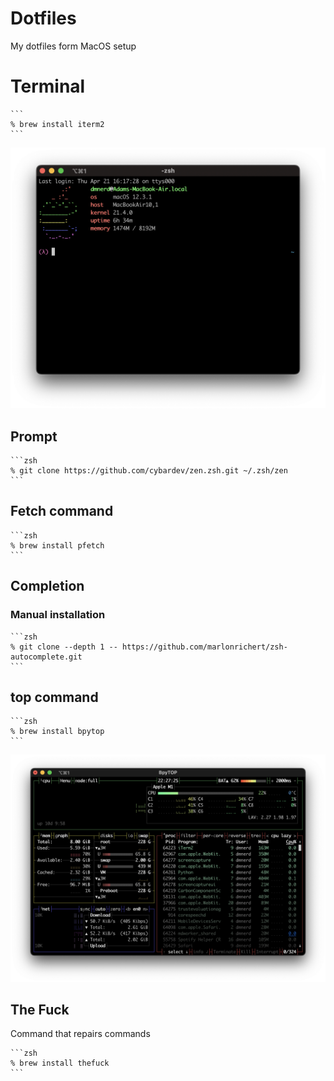 # Dotfiles
My dotfiles form MacOS setup

# Terminal

    ```
    % brew install iterm2
    ```

![Terminal](https://raw.githubusercontent.com/DMNerd/Dotfiles/main/Screenshots/Term.png "My terminal")

## Prompt

    ```zsh
    % git clone https://github.com/cybardev/zen.zsh.git ~/.zsh/zen
    ```

## Fetch command

    ```zsh
    % brew install pfetch
    ```

## Completion
### Manual installation

    ```zsh
    % git clone --depth 1 -- https://github.com/marlonrichert/zsh-autocomplete.git
    ```
## top command

    ```zsh
    % brew install bpytop
    ```

![bpytop](https://raw.githubusercontent.com/DMNerd/dotfiles/main/Screenshots/bpytop.png "bpytop")

## The Fuck

Command that repairs commands

    ```zsh
    % brew install thefuck
    ```
